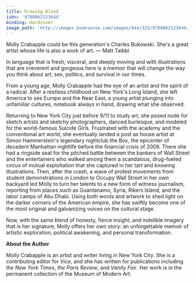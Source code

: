```yaml
---
title: Drawing Blood
isbn: '9780062323644'
binding: Hardcover
image_path: 'http://images.booksense.com/images/644/323/9780062323644.jpg'
---
```


Molly Crabapple could be this generation's Charles Bukowski. She's a great artist whose life is also a work of art. — Matt Taibbi

In language that is fresh, visceral, and deeply moving and with illustrations that are irreverent and gorgeous here is a memoir that will change the way you think about art, sex, politics, and survival in our times.

From a young age, Molly Crabapple had the eye of an artist and the spirit of a radical. After a restless childhood on New York's Long Island, she left America to see Europe and the Near East, a young artist plunging into unfamiliar cultures, notebook always in hand, drawing what she observed.

Returning to New York City just before 9/11 to study art, she posed nude for sketch artists and sketchy photographers, danced burlesque, and modeled for the world-famous Suicide Girls. Frustrated with the academy and the conventional art world, she eventually landed a post as house artist at Simon Hammerstein's legendary nightclub the Box, the epicenter of decadent Manhattan nightlife before the financial crisis of 2008. There she had a ringside seat for the pitched battle between the bankers of Wall Street and the entertainers who walked among them a scandalous, drug-fueled circus of mutual exploitation that she captured in her tart and knowing illustrations. Then, after the crash, a wave of protest movements from student demonstrations in London to Occupy Wall Street in her own backyard led Molly to turn her talents to a new form of witness journalism, reporting from places such as Guantanamo, Syria, Rikers Island, and the labor camps of Abu Dhabi. Using both words and artwork to shed light on the darker corners of the American empire, she has swiftly become one of the most original and galvanizing voices on the cultural stage.

Now, with the same blend of honesty, fierce insight, and indelible imagery that is her signature, Molly offers her own story: an unforgettable memoir of artistic exploration, political awakening, and personal transformation.

**About the Author**

Molly Crabapple is an artist and writer living in New York City. She is a contributing editor for *Vice*, and she has written for publications including *the New York Time*s, *the Paris Review*, and *Vanity Fair*. Her work is in the permanent collection of the Museum of Modern Art.